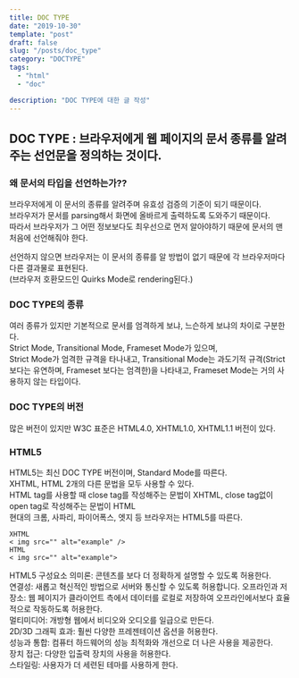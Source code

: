 ```yaml
---
title: DOC TYPE
date: "2019-10-30"
template: "post"
draft: false
slug: "/posts/doc_type"
category: "DOCTYPE"
tags:
  - "html"
  - "doc"

description: "DOC TYPE에 대한 글 작성"
---
```


## DOC TYPE : 브라우저에게 웹 페이지의 문서 종류를 알려주는 선언문을 정의하는 것이다.

### 왜 문서의 타입을 선언하는가??

브라우저에게 이 문서의 종류를 알려주며 유효성 검증의 기준이 되기 때문이다.  
브라우저가 문서를 parsing해서 화면에 올바르게 출력하도록 도와주기 때문이다.  
따라서 브라우저가 그 어떤 정보보다도 최우선으로 먼저 알아야하기 때문에 문서의 맨 처음에 선언해줘야 한다.

선언하지 않으면 브라우저는 이 문서의 종류를 알 방법이 없기 때문에 각 브라우저마다 다른 결과물로 표현된다.  
(브라우저 호환모드인 Quirks Mode로 rendering된다.)

### DOC TYPE의 종류

여러 종류가 있지만 기본적으로 문서를 엄격하게 보냐, 느슨하게 보냐의 차이로 구분한다.  
Strict Mode, Transitional Mode, Frameset Mode가 있으며,  
Strict Mode가 엄격한 규격을 타나내고, Transitional Mode는 과도기적 규격(Strict 보다는 유연하며, Frameset 보다는 엄격한)을 나타내고, Frameset Mode는 거의 사용하지 않는 타입이다.

### DOC TYPE의 버전

많은 버전이 있지만 W3C 표준은 HTML4.0, XHTML1.0, XHTML1.1 버전이 있다.

### HTML5

HTML5는 최신 DOC TYPE 버전이며, Standard Mode를 따른다.  
XHTML, HTML 2개의 다른 문법을 모두 사용할 수 있다.  
HTML tag를 사용할 때 close tag를 작성해주는 문법이 XHTML, close tag없이 open tag로 작성해주는 문법이 HTML  
현대의 크롬, 사파리, 파이어폭스, 엣지 등 브라우저는 HTML5를 따른다.

```
XHTML
< img src="" alt="example" />
HTML
< img src="" alt="example">
```

HTML5 구성요소
의미론: 콘텐츠를 보다 더 정확하게 설명할 수 있도록 허용한다.  
연결성: 새롭고 혁신적인 방법으로 서버와 통신할 수 있도록 허용합니다.
오프라인과 저장소: 웹 페이지가 클라이언트 측에서 데이터를 로컬로 저장하여 오프라인에서보다 효율적으로 작동하도록 허용한다.  
멀티미디어: 개방형 웹에서 비디오와 오디오를 일급으로 만든다.  
2D/3D 그래픽 효과: 훨씬 다양한 프레젠테이션 옵션을 허용한다.  
성능과 통합: 컴퓨터 하드웨어의 성능 최적화와 개선으로 더 나은 사용을 제공한다.  
장치 접근: 다양한 입출력 장치의 사용을 허용한다.  
스타일링: 사용자가 더 세련된 테마를 사용하게 한다.
